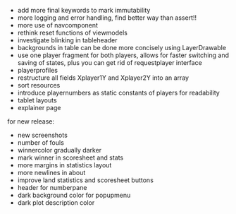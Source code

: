 - add more final keywords to mark immutability
- more logging and error handling, find better way than assert!!
- more use of navcomponent
- rethink reset functions of viewmodels
- investigate blinking in tableheader
- backgrounds in table can be done more concisely using LayerDrawable
- use one player fragment for both players, allows for faster switching and saving of states, plus you can get rid of requestplayer interface
- playerprofiles
- restructure all fields Xplayer1Y and Xplayer2Y into an array
- sort resources
- introduce playernumbers as static constants of players for readability
- tablet layouts
- explainer page


for new release:
- new screenshots
- number of fouls
- winnercolor gradually darker
- mark winner in scoresheet and stats
- more margins in statistics layout
- more newlines in about
- improve land statistics and scoresheet buttons
- header for numberpane
- dark background color for popupmenu
- dark plot description color
